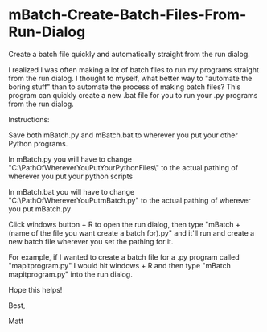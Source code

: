 # mBatch-Create-Batch-Files-From-Run-Dialog
Create a batch file quickly and automatically straight from the run dialog. 

I realized I was often making a lot of batch files to run my programs straight from the run dialog. I thought to myself, what better way to "automate the boring stuff" than to automate the process of making batch files? This program can quickly create a new .bat file for you to run your .py programs from the run dialog. 

Instructions: 

Save both mBatch.py and mBatch.bat to wherever you put your other Python programs. 

In mBatch.py you will have to change "C:\\PathOfWhereverYouPutYourPythonFiles\\" to the actual pathing of wherever you put your python scripts

In mBatch.bat you will have to change "C:\PathOfWhereverYouPutmBatch.py\" to the actual pathing of wherever you put mBatch.py 

Click windows button + R to open the run dialog, then type "mBatch + (name of the file you want create a batch for).py" and it'll run and create a new batch file wherever you set the pathing for it. 

For example, if I wanted to create a batch file for a .py program called "mapitprogram.py" I would hit windows + R and then type "mBatch mapitprogram.py" into the run dialog. 

Hope this helps!

Best,

Matt
